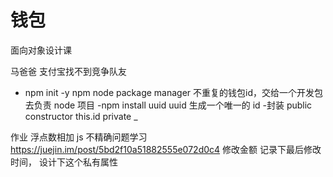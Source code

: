 # 钱包
面向对象设计课

马爸爸 支付宝找不到竞争队友

- npm init -y
 npm node package manager 不重复的钱包id，交给一个开发包去负责
 node 项目
-npm install uuid
 uuid 生成一个唯一的 id
-封装
 public constructor this.id
 private  _

作业  浮点数相加 js  不精确问题学习 
https://juejin.im/post/5bd2f10a51882555e072d0c4
修改金额 记录下最后修改时间， 设计下这个私有属性
